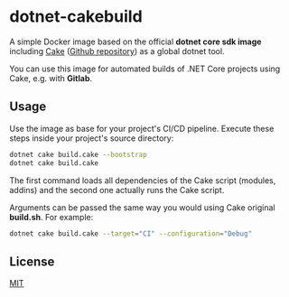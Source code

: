 # dotnet-cakebuild

A simple Docker image based on the official **dotnet core sdk image** including [Cake](https://cakebuild.net/) ([Github repository](https://github.com/cake-build/cake)) as a global dotnet tool.

You can use this image for automated builds of .NET Core projects using Cake, e.g. with **Gitlab**.



## Usage

Use the image as base for your project's CI/CD pipeline. Execute these steps inside your project's source directory:

```bash
dotnet cake build.cake --bootstrap
dotnet cake build.cake
```

The first command loads all dependencies of the Cake script (modules, addins) and the second one actually runs the Cake script.

Arguments can be passed the same way you would using Cake original **build.sh**. For example:

```bash
dotnet cake build.cake --target="CI" --configuration="Debug"
```



## License

[MIT](https://github.com/chA0s-Chris/dotnet-cakebuild/blob/master/LICENSE)